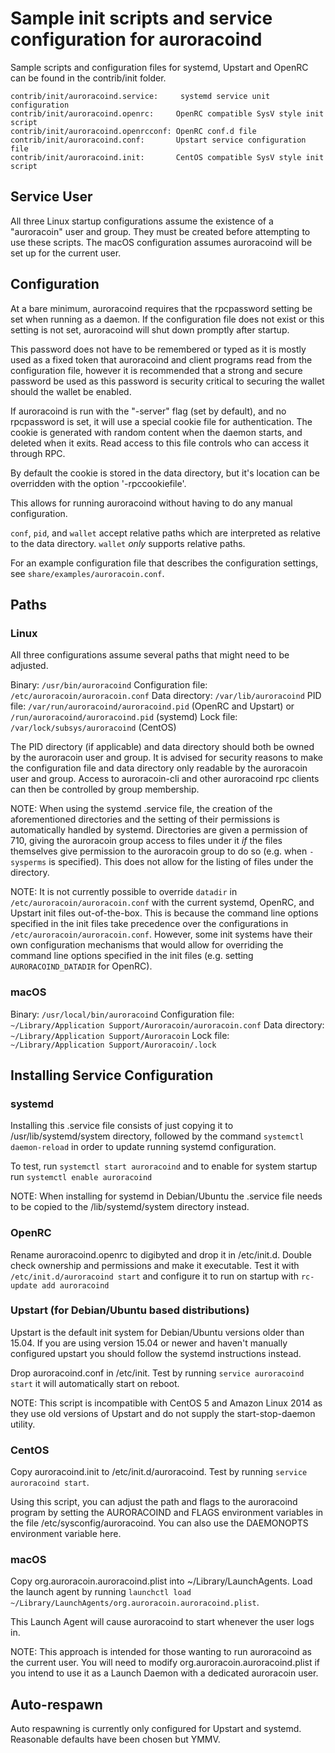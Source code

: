 Sample init scripts and service configuration for auroracoind
=============================================================

Sample scripts and configuration files for systemd, Upstart and OpenRC
can be found in the contrib/init folder.

    contrib/init/auroracoind.service:     systemd service unit configuration
    contrib/init/auroracoind.openrc:     OpenRC compatible SysV style init script
    contrib/init/auroracoind.openrcconf: OpenRC conf.d file
    contrib/init/auroracoind.conf:       Upstart service configuration file
    contrib/init/auroracoind.init:       CentOS compatible SysV style init script

Service User
---------------------------------

All three Linux startup configurations assume the existence of a "auroracoin" user
and group.  They must be created before attempting to use these scripts.
The macOS configuration assumes auroracoind will be set up for the current user.

Configuration
---------------------------------

At a bare minimum, auroracoind requires that the rpcpassword setting be set
when running as a daemon.  If the configuration file does not exist or this
setting is not set, auroracoind will shut down promptly after startup.

This password does not have to be remembered or typed as it is mostly used
as a fixed token that auroracoind and client programs read from the configuration
file, however it is recommended that a strong and secure password be used
as this password is security critical to securing the wallet should the
wallet be enabled.

If auroracoind is run with the "-server" flag (set by default), and no rpcpassword is set,
it will use a special cookie file for authentication. The cookie is generated with random
content when the daemon starts, and deleted when it exits. Read access to this file
controls who can access it through RPC.

By default the cookie is stored in the data directory, but it's location can be overridden
with the option '-rpccookiefile'.

This allows for running auroracoind without having to do any manual configuration.

`conf`, `pid`, and `wallet` accept relative paths which are interpreted as
relative to the data directory. `wallet` *only* supports relative paths.

For an example configuration file that describes the configuration settings,
see `share/examples/auroracoin.conf`.

Paths
---------------------------------

### Linux

All three configurations assume several paths that might need to be adjusted.

Binary:              `/usr/bin/auroracoind`
Configuration file:  `/etc/auroracoin/auroracoin.conf`
Data directory:      `/var/lib/auroracoind`
PID file:            `/var/run/auroracoind/auroracoind.pid` (OpenRC and Upstart) or `/run/auroracoind/auroracoind.pid` (systemd)
Lock file:           `/var/lock/subsys/auroracoind` (CentOS)

The PID directory (if applicable) and data directory should both be owned by the
auroracoin user and group. It is advised for security reasons to make the
configuration file and data directory only readable by the auroracoin user and
group. Access to auroracoin-cli and other auroracoind rpc clients can then be
controlled by group membership.

NOTE: When using the systemd .service file, the creation of the aforementioned
directories and the setting of their permissions is automatically handled by
systemd. Directories are given a permission of 710, giving the auroracoin group
access to files under it _if_ the files themselves give permission to the
auroracoin group to do so (e.g. when `-sysperms` is specified). This does not allow
for the listing of files under the directory.

NOTE: It is not currently possible to override `datadir` in
`/etc/auroracoin/auroracoin.conf` with the current systemd, OpenRC, and Upstart init
files out-of-the-box. This is because the command line options specified in the
init files take precedence over the configurations in
`/etc/auroracoin/auroracoin.conf`. However, some init systems have their own
configuration mechanisms that would allow for overriding the command line
options specified in the init files (e.g. setting `AURORACOIND_DATADIR` for
OpenRC).

### macOS

Binary:              `/usr/local/bin/auroracoind`
Configuration file:  `~/Library/Application Support/Auroracoin/auroracoin.conf`
Data directory:      `~/Library/Application Support/Auroracoin`
Lock file:           `~/Library/Application Support/Auroracoin/.lock`

Installing Service Configuration
-----------------------------------

### systemd

Installing this .service file consists of just copying it to
/usr/lib/systemd/system directory, followed by the command
`systemctl daemon-reload` in order to update running systemd configuration.

To test, run `systemctl start auroracoind` and to enable for system startup run
`systemctl enable auroracoind`

NOTE: When installing for systemd in Debian/Ubuntu the .service file needs to be copied to the /lib/systemd/system directory instead.

### OpenRC

Rename auroracoind.openrc to digibyted and drop it in /etc/init.d.  Double
check ownership and permissions and make it executable.  Test it with
`/etc/init.d/auroracoind start` and configure it to run on startup with
`rc-update add auroracoind`

### Upstart (for Debian/Ubuntu based distributions)

Upstart is the default init system for Debian/Ubuntu versions older than 15.04. If you are using version 15.04 or newer and haven't manually configured upstart you should follow the systemd instructions instead.

Drop auroracoind.conf in /etc/init.  Test by running `service auroracoind start`
it will automatically start on reboot.

NOTE: This script is incompatible with CentOS 5 and Amazon Linux 2014 as they
use old versions of Upstart and do not supply the start-stop-daemon utility.

### CentOS

Copy auroracoind.init to /etc/init.d/auroracoind. Test by running `service auroracoind start`.

Using this script, you can adjust the path and flags to the auroracoind program by
setting the AURORACOIND and FLAGS environment variables in the file
/etc/sysconfig/auroracoind. You can also use the DAEMONOPTS environment variable here.

### macOS

Copy org.auroracoin.auroracoind.plist into ~/Library/LaunchAgents. Load the launch agent by
running `launchctl load ~/Library/LaunchAgents/org.auroracoin.auroracoind.plist`.

This Launch Agent will cause auroracoind to start whenever the user logs in.

NOTE: This approach is intended for those wanting to run auroracoind as the current user.
You will need to modify org.auroracoin.auroracoind.plist if you intend to use it as a
Launch Daemon with a dedicated auroracoin user.

Auto-respawn
-----------------------------------

Auto respawning is currently only configured for Upstart and systemd.
Reasonable defaults have been chosen but YMMV.
